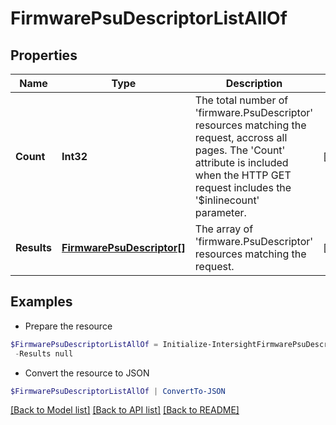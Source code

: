 # FirmwarePsuDescriptorListAllOf
## Properties

Name | Type | Description | Notes
------------ | ------------- | ------------- | -------------
**Count** | **Int32** | The total number of &#39;firmware.PsuDescriptor&#39; resources matching the request, accross all pages. The &#39;Count&#39; attribute is included when the HTTP GET request includes the &#39;$inlinecount&#39; parameter. | [optional] 
**Results** | [**FirmwarePsuDescriptor[]**](FirmwarePsuDescriptor.md) | The array of &#39;firmware.PsuDescriptor&#39; resources matching the request. | [optional] 

## Examples

- Prepare the resource
```powershell
$FirmwarePsuDescriptorListAllOf = Initialize-IntersightFirmwarePsuDescriptorListAllOf  -Count null `
 -Results null
```

- Convert the resource to JSON
```powershell
$FirmwarePsuDescriptorListAllOf | ConvertTo-JSON
```

[[Back to Model list]](../README.md#documentation-for-models) [[Back to API list]](../README.md#documentation-for-api-endpoints) [[Back to README]](../README.md)

